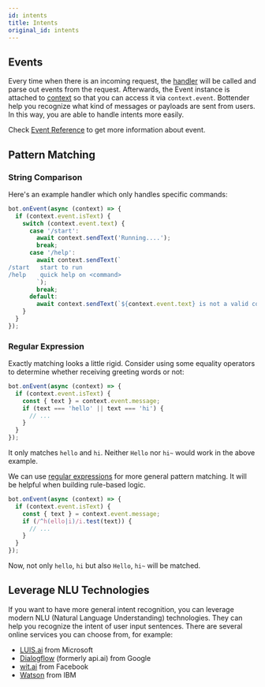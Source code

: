 ```yaml
---
id: intents
title: Intents
original_id: intents
---
```


## Events

Every time when there is an incoming request, the [handler](api-handler) will be called and parse out events from the request. Afterwards, the Event instance is attached to [context](api-context) so that you can access it via `context.event`.
Bottender help you recognize what kind of messages or payloads are sent from users. In this way, you are able to handle intents more easily.

Check [Event Reference](api-event) to get more information about event.

## Pattern Matching

### String Comparison

Here's an example handler which only handles specific commands:

```js
bot.onEvent(async (context) => {
  if (context.event.isText) {
    switch (context.event.text) {
      case '/start':
        await context.sendText('Running....');
        break;
      case '/help':
        await context.sendText(`
/start   start to run
/help    quick help on <command>
        `);
        break;
      default:
        await context.sendText(`${context.event.text} is not a valid command.`);
    }
  }
});
```

### Regular Expression

Exactly matching looks a little rigid. Consider using some equality operators to determine whether receiving greeting words or not:

```js
bot.onEvent(async (context) => {
  if (context.event.isText) {
    const { text } = context.event.message;
    if (text === 'hello' || text === 'hi') {
      // ...
    }
  }
});
```

It only matches `hello` and `hi`. Neither `Hello` nor `hi~` would work in the above example.

We can use [regular expressions](https://developer.mozilla.org/en-US/docs/Web/JavaScript/Reference/Global_Objects/RegExp) for more general pattern matching. It will be helpful when building rule-based logic.

```js
bot.onEvent(async (context) => {
  if (context.event.isText) {
    const { text } = context.event.message;
    if (/^h(ello|i)/i.test(text)) {
      // ...
    }
  }
});
```

Now, not only `hello`, `hi` but also `Hello`, `hi~` will be matched.

## Leverage NLU Technologies

If you want to have more general intent recognition, you can leverage modern NLU (Natural Language Understanding) technologies. They can help you recognize the intent of user input sentences. There are several online services you can choose from, for example:

- [LUIS.ai](https://www.luis.ai/) from Microsoft
- [Dialogflow](https://dialogflow.com/) (formerly api.ai) from Google
- [wit.ai](https://wit.ai/) from Facebook
- [Watson](https://www.ibm.com/watson/) from IBM
